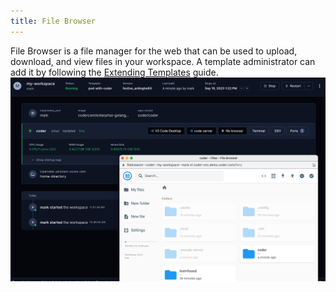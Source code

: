 ```yaml
---
title: File Browser
---
```


File Browser is a file manager for the web that can be used to upload, download,
and view files in your workspace. A template administrator can add it by
following the
[Extending Templates](../../admin/templates/extending-templates/web-ides.md#file-browser)
guide. ![File Browser](../../images/file-browser.png)

